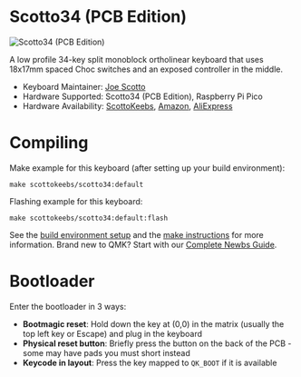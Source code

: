 # Scotto34 (PCB Edition)

![Scotto34 (PCB Edition)](https://i.imgur.com/nTxYa7ih.jpg)

A low profile 34-key split monoblock ortholinear keyboard that uses 18x17mm spaced Choc switches and an exposed controller in the middle.

*   Keyboard Maintainer: [Joe Scotto](https://github.com/joe-scotto)
*   Hardware Supported: Scotto34 (PCB Edition), Raspberry Pi Pico
*   Hardware Availability: [ScottoKeebs](https://scottokeebs.com), [Amazon](https://amazon.com), [AliExpress](https://aliexpress.com)

# Compiling

Make example for this keyboard (after setting up your build environment):

    make scottokeebs/scotto34:default

Flashing example for this keyboard:

    make scottokeebs/scotto34:default:flash

See the [build environment setup](https://docs.qmk.fm/#/getting_started_build_tools) and the [make instructions](https://docs.qmk.fm/#/getting_started_make_guide) for more information. Brand new to QMK? Start with our [Complete Newbs Guide](https://docs.qmk.fm/#/newbs).

# Bootloader

Enter the bootloader in 3 ways:

*   **Bootmagic reset**: Hold down the key at (0,0) in the matrix (usually the top left key or Escape) and plug in the keyboard
*   **Physical reset button**: Briefly press the button on the back of the PCB - some may have pads you must short instead
*   **Keycode in layout**: Press the key mapped to `QK_BOOT` if it is available

